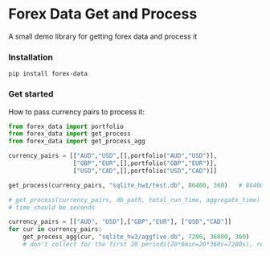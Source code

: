 # Forex Data Get and Process
A small demo library for getting forex data and process it

### Installation
```
pip install forex-data
```

### Get started
How to pass currency pairs to process it:

```Python
from forex_data import portfolio
from forex_data import get_process
from forex_data import get_process_agg

currency_pairs = [["AUD","USD",[],portfolio("AUD","USD")],
                  ["GBP","EUR",[],portfolio("GBP","EUR")],
                  ["USD","CAD",[],portfolio("USD","CAD")]]

get_process(currency_pairs, "sqlite_hw1/test.db", 86400, 360)   # 86400=24h, 360=6min

# get_process(currency_pairs, db_path, total_run_time, aggregate_time)
# time should be seconds

currency_pairs = [["AUD", "USD"],["GBP","EUR"], ["USD","CAD"]]
for cur in currency_pairs:
    get_process_agg(cur, "sqlite_hw3/aggfive.db", 7200, 36000, 360)
    # don't collect for the first 20 periods(20*6min=20*360s=7200s), run 10h(36000s), aggregate each 6 min
```